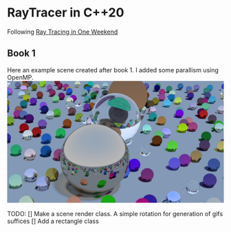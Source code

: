 # RayTracer in C++20
Following [Ray Tracing in One Weekend](https://raytracing.github.io/)

## Book 1
Here an example scene created after book 1.
I added some parallism using OpenMP.
![Book 1](examples/image_book1.png)

TODO:
[] Make a scene render class. A simple rotation for generation of gifs suffices
[] Add a rectangle class
